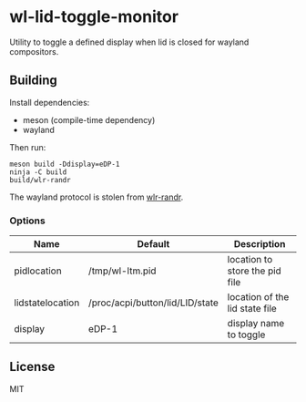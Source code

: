 # wl-lid-toggle-monitor

Utility to toggle a defined display when lid is closed for wayland compositors.

## Building

Install dependencies:

* meson (compile-time dependency)
* wayland

Then run:
```
meson build -Ddisplay=eDP-1
ninja -C build
build/wlr-randr
```

The wayland protocol is stolen from [wlr-randr](https://sr.ht/~emersion/wlr-randr/).


### Options

| Name | Default | Description |
| -- | -- | -- |
| pidlocation | /tmp/wl-ltm.pid | location to store the pid file |
| lidstatelocation | /proc/acpi/button/lid/LID/state | location of the lid state file |
| display | eDP-1 | display name to toggle |


## License

MIT
